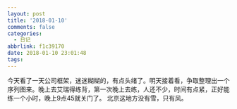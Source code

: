 ```yaml
---
layout: post
title: '2018-01-10'
comments: false
categories:
  - 日记
abbrlink: f1c39170
date: 2018-01-10 23:01:48
tags:
---
```


今天看了一天公司框架，迷迷糊糊的，有点头绪了。明天接着看，争取整理出一个序列图来。晚上去艾瑞得练背，第一次晚上去练，人还不少，时间有点紧，正好能练一个小时，晚上9点45就关门了。
北京这地方没有雪，只有风。